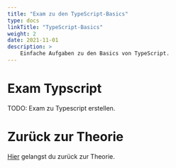 ```yaml
---
title: "Exam zu den TypeScript-Basics"
type: docs
linkTitle: "TypeScript-Basics"
weight: 2
date: 2021-11-01
description: >
    Einfache Aufgaben zu den Basics von TypeScript.
---
```


# Exam Typscript
TODO: Exam zu Typescript erstellen.

# Zurück zur Theorie
[Hier](../../../../docs/web/angular/03_1_intro_typescript) gelangst du zurück zur Theorie.
